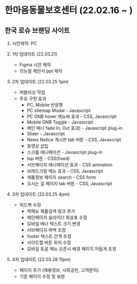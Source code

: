 # 한마음동물보호센터 (22.02.16 ~ )
## 한국 로슈 브랜딩 사이트
1. 시안제작: PC
2. 1차 업데이트 (22.03.21)
    + Figma 시안 제작
    + 리뉴얼 제안서 ppt 제작

2. 2차 업데이트 (22.03.25 1pm)
    + 퍼블리싱 작업
    + 주요 구현 효과
        - PC, Mobile 반응형
        - PC sitemap Modal - Javascript
        - PC GNB hover 메뉴바 효과 - CSS, Javascript
        - Mobile GNB Toggle - Javascript
        - 메인 배너 fade In, Out 효과) - Javascript plug-in
        - Slider - Javascript
        - News Notice 게시판 tab 버튼 - CSS, Javascript
        - 동영상 삽입
        - 스크롤 애니메이션 - Javascript plug-in
        - top 버튼 - CSS(fixed)
        - 서브페이지 애니메이션 효과 - CSS animation
        - 브레드크럼 메뉴 효과 - CSS, Javascript
        - 제품정보 페이지 search - CSS form
        - 오시는 길 페이지 tab 버튼 - CSS, Javascript

3. 3차 업데이트 (22.03.25 4pm)
    + 피드백 수정
        - 퀵메뉴 제품검색 링크 추가
        - 메인페이지 슬라이더 화살표 수정
        - 모바일 배너 텍스트 크기 변경
        - 서브페이지 여백 조정
        - footer 텍스트 간격 조정
        - 사이트맵 버튼 위치 수정
        - 모바일 토글 메뉴 오픈시 배경 페이지 어둡게 조정


3. 4차 업데이트 (22.03.28 11pm)
    + 페이지 추가 (채용정보, 사회공헌, 고객문의)
    + 기존 페이지 수정 및 보완
